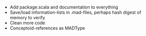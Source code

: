 * Add package.scala and documentation to everything
* Save/load information-lists in .mad-files, perhaps hash digest of memory to verify
* Clean more code
* Conceptoid-references as MADType
